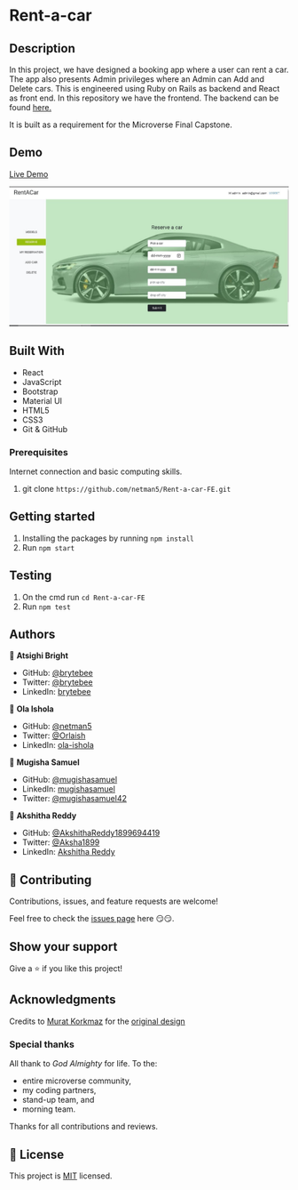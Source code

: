 # Rent-a-car

## Description

In this project, we have designed a booking app where a user can rent a car. The app also presents Admin privileges where an Admin can Add and Delete cars. This is engineered using Ruby on Rails as backend and React as front end. In this repository we have the frontend. The backend can be found [here.](https://github.com/brytebee/Rent-a-car)

It is built as a requirement for the Microverse Final Capstone.

## Demo

[Live Demo](https://rent-a-car-fe.netlify.app/)

![demo-image](public/image.png)

## Built With

- React
- JavaScript
- Bootstrap
- Material UI
- HTML5
- CSS3
- Git & GitHub

### Prerequisites

Internet connection and basic computing skills.

1. git clone `https://github.com/netman5/Rent-a-car-FE.git`

## Getting started

1. Installing the packages by running `npm install`
2. Run `npm start`

## Testing

1. On the cmd run `cd Rent-a-car-FE`
2. Run `npm test`

## Authors

👤 **Atsighi Bright**

- GitHub: [@brytebee](https://github.com/brytebee)
- Twitter: [@brytebee](https://twitter.com/brytebee)
- LinkedIn: [brytebee](https://www.linkedin.com/in/brytebee)

👤 **Ola Ishola**

- GitHub: [@netman5](https://github.com/netman5)
- Twitter: [@Orlaish](https://twitter.com/Orlaish)
- LinkedIn: [ola-ishola](https://www.linkedin.com/in/ola-ishola/)

👤 **Mugisha Samuel**

- GitHub: [@mugishasamuel](https://github.com/mugishsam123)
- LinkedIn: [mugishasamuel](https://www.linkedin.com/in/mugisha-samuel/)
- Twitter: [@mugishasamuel42](https://twitter.com/mugishasamuel42)

👤 **Akshitha Reddy**

- GitHub: [@AkshithaReddy1899694419](https://github.com/AkshithaReddy1899)
- Twitter: [@Aksha1899](https://twitter.com/Aksha1899)
- LinkedIn: [Akshitha Reddy](https://www.linkedin.com/in/akshitha-reddy-718/)

## 🤝 Contributing

Contributions, issues, and feature requests are welcome!

Feel free to check the [issues page](https://github.com/brytebee/recipe-it/issues) here 😏😏.

## Show your support

Give a ⭐️ if you like this project!

## Acknowledgments

Credits to [Murat Korkmaz](https://www.behance.net/muratk) for the [original design
](https://www.behance.net/gallery/26425031/Vespa-Responsive-Redesign)

### Special thanks

All thank to _God Almighty_ for life.
To the:

- entire microverse community,
- my coding partners,
- stand-up team, and
- morning team.

Thanks for all contributions and reviews.

## 📝 License

This project is [MIT](./MIT.md) licensed.

